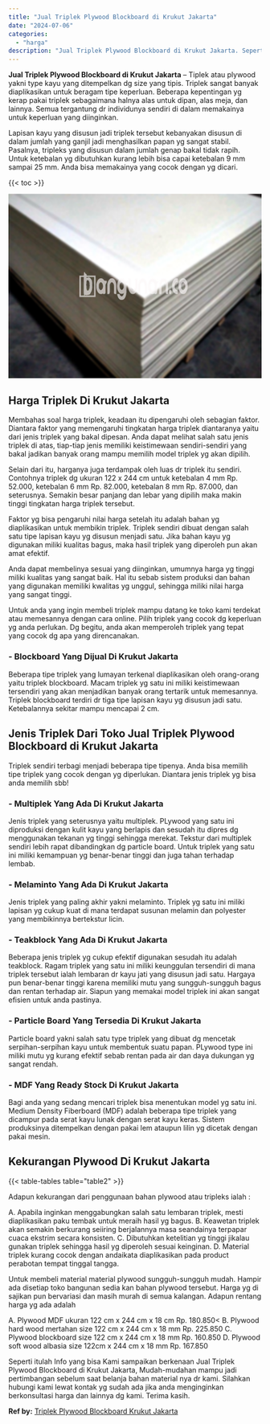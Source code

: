 ```yaml
---
title: "Jual Triplek Plywood Blockboard di Krukut Jakarta"
date: "2024-07-06"
categories: 
  - "harga"
description: "Jual Triplek Plywood Blockboard di Krukut Jakarta. Seperti itulah Info yang bisa Kami sampaikan berkenaan Jual Triplek Plywood Blockboard di Krukut Jakarta,..."
---
```


**Jual Triplek Plywood Blockboard di Krukut Jakarta** – Tiplek atau plywood yakni type kayu yang ditempelkan dg size yang tipis. Triplek sangat banyak diaplikasikan untuk beragam tipe keperluan. Beberapa kepentingan yg kerap pakai triplek sebagaimana halnya alas untuk dipan, alas meja, dan lainnya. Semua tergantung dr individunya sendiri di dalam memakainya untuk keperluan yang diinginkan.

Lapisan kayu yang disusun jadi triplek tersebut kebanyakan disusun di dalam jumlah yang ganjil jadi menghasilkan papan yg sangat stabil. Pasalnya, tripleks yang disusun dalam jumlah genap bakal tidak rapih. Untuk ketebalan yg dibutuhkan kurang lebih bisa capai ketebalan 9 mm sampai 25 mm. Anda bisa memakainya yang cocok dengan yg dicari.

{{< toc >}}

![Jual Triplek Plywood Blockboard di Krukut Jakarta](/images/jual-triplek-murah-01.png)

## Harga Triplek Di Krukut Jakarta

Membahas soal harga triplek, keadaan itu dipengaruhi oleh sebagian faktor. Diantara faktor yang memengaruhi tingkatan harga triplek diantaranya yaitu dari jenis triplek yang bakal dipesan. Anda dapat melihat salah satu jenis triplek di atas, tiap-tiap jenis memiliki keistimewaan sendiri-sendiri yang bakal jadikan banyak orang mampu memilih model triplek yg akan dipilih.

Selain dari itu, harganya juga terdampak oleh luas dr triplek itu sendiri. Contohnya triplek dg ukuran 122 x 244 cm untuk ketebalan 4 mm Rp. 52.000, ketebalan 6 mm Rp. 82.000, ketebalan 8 mm Rp. 87.000, dan seterusnya. Semakin besar panjang dan lebar yang dipilih maka makin tinggi tingkatan harga triplek tersebut.

Faktor yg bisa pengaruhi nilai harga setelah itu adalah bahan yg diaplikasikan untuk membikin triplek. Triplek sendiri dibuat dengan salah satu tipe lapisan kayu yg disusun menjadi satu. Jika bahan kayu yg digunakan miliki kualitas bagus, maka hasil triplek yang diperoleh pun akan amat efektif.

Anda dapat membelinya sesuai yang diinginkan, umumnya harga yg tinggi miliki kualitas yang sangat baik. Hal itu sebab sistem produksi dan bahan yang digunakan memiliki kwalitas yg unggul, sehingga miliki nilai harga yang sangat tinggi.

Untuk anda yang ingin membeli triplek mampu datang ke toko kami terdekat atau memesannya dengan cara online. Pilih triplek yang cocok dg keperluan yg anda perlukan. Dg begitu, anda akan memperoleh triplek yang tepat yang cocok dg apa yang direncanakan.

### \- Blockboard Yang Dijual Di Krukut Jakarta

Beberapa tipe triplek yang lumayan terkenal diaplikasikan oleh orang-orang yaitu triplek blockboard. Macam triplek yg satu ini miliki keistimewaan tersendiri yang akan menjadikan banyak orang tertarik untuk memesannya. Triplek blockboard terdiri dr tiga tipe lapisan kayu yg disusun jadi satu. Ketebalannya sekitar mampu mencapai 2 cm.

## Jenis Triplek Dari Toko Jual Triplek Plywood Blockboard di Krukut Jakarta

Triplek sendiri terbagi menjadi beberapa tipe tipenya. Anda bisa memilih tipe triplek yang cocok dengan yg diperlukan. Diantara jenis triplek yg bisa anda memilih sbb!

### \- Multiplek Yang Ada Di Krukut Jakarta

Jenis triplek yang seterusnya yaitu multiplek. PLywood yang satu ini diproduksi dengan kulit kayu yang berlapis dan sesudah itu dipres dg menggunakan tekanan yg tinggi sehingga merekat. Tekstur dari multiplek sendiri lebih rapat dibandingkan dg particle board. Untuk triplek yang satu ini miliki kemampuan yg benar-benar tinggi dan juga tahan terhadap lembab.

### \- Melaminto Yang Ada Di Krukut Jakarta

Jenis triplek yang paling akhir yakni melaminto. Triplek yg satu ini miliki lapisan yg cukup kuat di mana terdapat susunan melamin dan polyester yang membikinnya bertekstur licin.

### \- Teakblock Yang Ada Di Krukut Jakarta

Beberapa jenis triplek yg cukup efektif digunakan sesudah itu adalah teakblock. Ragam triplek yang satu ini miliki keunggulan tersendiri di mana triplek tersebut ialah lembaran dr kayu jati yang disusun jadi satu. Hargaya pun benar-benar tinggi karena memiliki mutu yang sungguh-sungguh bagus dan rentan terhadap air. Siapun yang memakai model triplek ini akan sangat efisien untuk anda pastinya.

### \- Particle Board Yang Tersedia Di Krukut Jakarta

Particle board yakni salah satu type triplek yang dibuat dg mencetak serpihan-serpihan kayu untuk membentuk suatu papan. PLywood type ini miliki mutu yg kurang efektif sebab rentan pada air dan daya dukungan yg sangat rendah.

### \- MDF Yang Ready Stock Di Krukut Jakarta

Bagi anda yang sedang mencari triplek bisa menentukan model yg satu ini. Medium Density Fiberboard (MDF) adalah beberapa tipe triplek yang dicampur pada serat kayu lunak dengan serat kayu keras. Sistem produksinya ditempelkan dengan pakai lem ataupun lilin yg dicetak dengan pakai mesin.

## Kekurangan Plywood Di Krukut Jakarta

{{< table-tables table="table2" >}}

Adapun kekurangan dari penggunaan bahan plywood atau tripleks ialah :

A. Apabila inginkan menggabungkan salah satu lembaran triplek, mesti diaplikasikan paku tembak untuk meraih hasil yg bagus. B. Keawetan triplek akan semakin berkurang seiiring berjalannya masa seandainya terpapar cuaca ekstrim secara konsisten. C. Dibutuhkan ketelitian yg tinggi jikalau gunakan triplek sehingga hasil yg diperoleh sesuai keinginan. D. Material triplek kurang cocok dengan andaikata diaplikasikan pada product perabotan tempat tinggal tangga.

Untuk membeli material material plywood sungguh-sungguh mudah. Hampir ada disetiap toko bangunan sedia kan bahan plywood tersebut. Harga yg di sajikan pun bervariasi dan masih murah di semua kalangan. Adapun rentang harga yg ada adalah

A. Plywood MDF ukuran 122 cm x 244 cm x 18 cm Rp. 180.850< B. Plywood hard wood mertahan size 122 cm x 244 cm x 18 mm Rp. 225.850 C. Plywood blockboard size 122 cm x 244 cm x 18 mm Rp. 160.850 D. Plywood soft wood albasia size 122cm x 244 cm x 18 mm Rp. 167.850

Seperti itulah Info yang bisa Kami sampaikan berkenaan Jual Triplek Plywood Blockboard di Krukut Jakarta, Mudah-mudahan mampu jadi pertimbangan sebelum saat belanja bahan material nya dr kami. Silahkan hubungi kami lewat kontak yg sudah ada jika anda menginginkan berkonsultasi harga dan lainnya dg kami. Terima kasih.

**Ref by:** [Triplek Plywood Blockboard Krukut Jakarta](https://id.wikipedia.org/wiki/Triplek)

